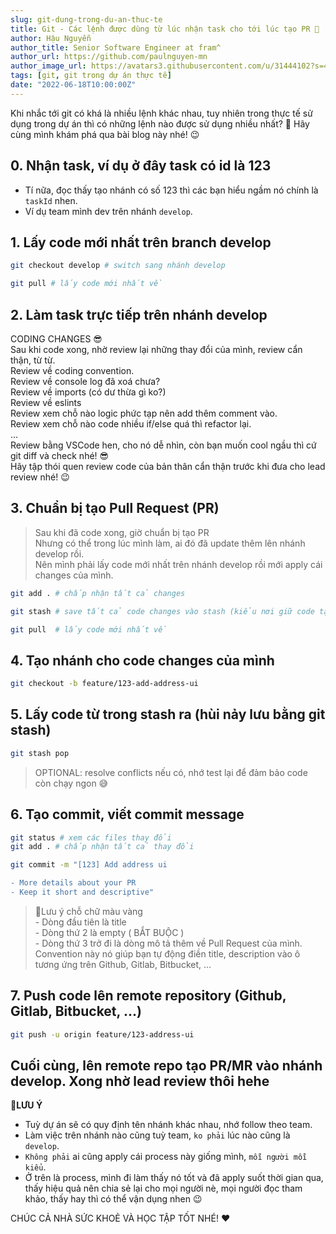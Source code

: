 ```yaml
---
slug: git-dung-trong-du-an-thuc-te
title: Git - Các lệnh được dùng từ lúc nhận task cho tới lúc tạo PR 🎉
author: Hậu Nguyễn
author_title: Senior Software Engineer at fram^
author_url: https://github.com/paulnguyen-mn
author_image_url: https://avatars3.githubusercontent.com/u/31444102?s=400&u=c545a527aa31843e1361462e410c0f51863e8e26&v=4
tags: [git, git trong dự án thực tế]
date: "2022-06-18T10:00:00Z"
---
```


Khi nhắc tới git có khá là nhiều lệnh khác nhau, tuy nhiên trong thực tế sử dụng trong dự án thì có những lệnh nào được sử dụng nhiều nhất? 🤔 Hãy cùng mình khám phá qua bài blog này nhé! 😉

<!-- truncate-->

## 0. Nhận task, ví dụ ở đây task có id là 123

- Tí nữa, đọc thấy tạo nhánh có số 123 thì các bạn hiểu ngầm nó chính là `taskId` nhen.
- Ví dụ team mình dev trên nhánh `develop`.

## 1. Lấy code mới nhất trên branch develop

```sh
git checkout develop # switch sang nhánh develop

git pull # lấy code mới nhất về
```

## 2. Làm task trực tiếp trên nhánh develop

CODING CHANGES 😎
<br />Sau khi code xong, nhờ review lại những thay đổi của mình, review cẩn thận, từ từ.
<br />Review về coding convention.
<br />Review về console log đã xoá chưa?
<br />Review về imports (có dư thừa gì ko?)
<br />Review về eslints
<br />Review xem chỗ nào logic phức tạp nên add thêm comment vào.
<br />Review xem chỗ nào code nhiều if/else quá thì refactor lại.
<br />...
<br />Review bằng VSCode hen, cho nó dễ nhìn, còn bạn muốn cool ngầu thì cứ git diff và check nhé! 😎
<br />Hãy tập thói quen review code của bản thân cẩn thận trước khi đưa cho lead review nhé! 😉

## 3. Chuẩn bị tạo Pull Request (PR)

> Sau khi đã code xong, giờ chuẩn bị tạo PR
> <br />Nhưng có thể trong lúc mình làm, ai đó đã update thêm lên nhánh develop rồi.
> <br />Nên mình phải lấy code mới nhất trên nhánh develop rồi mới apply cái changes của mình.

```sh
git add . # chấp nhận tất cả changes

git stash # save tất cả code changes vào stash (kiểu nơi giữ code tạm)

git pull  # lấy code mới nhất về
```

## 4. Tạo nhánh cho code changes của mình

```sh
git checkout -b feature/123-add-address-ui
```

## 5. Lấy code từ trong stash ra (hùi nảy lưu bằng git stash)

```sh
git stash pop
```

> OPTIONAL: resolve conflicts nếu có, nhớ test lại để đảm bảo code còn chạy ngon 😅

## 6. Tạo commit, viết commit message

```sh
git status # xem các files thay đổi
git add . # chấp nhận tất cả thay đổi

git commit -m "[123] Add address ui

- More details about your PR
- Keep it short and descriptive"
```

> 📝Lưu ý chỗ chữ màu vàng
> <br/> - Dòng đầu tiên là title
> <br/> - Dòng thứ 2 là empty ( BẮT BUỘC )
> <br/> - Dòng thứ 3 trở đi là dòng mô tả thêm về Pull Request của mình.
> <br/> Convention này nó giúp bạn tự động điền title, description vào ô tương ứng trên Github, Gitlab, Bitbucket, ...

## 7. Push code lên remote repository (Github, Gitlab, Bitbucket, ...)

```sh
git push -u origin feature/123-address-ui
```

## Cuối cùng, lên remote repo tạo PR/MR vào nhánh develop. Xong nhờ lead review thôi hehe

**📝LƯU Ý**

- Tuỳ dự án sẽ có quy định tên nhánh khác nhau, nhớ follow theo team.
- Làm việc trên nhánh nào cũng tuỳ team, `ko phải` lúc nào cũng là `develop`.
- `Không phải` ai cũng apply cái process này giống mình, `mỗi người mỗi kiểu`.
- Ở trên là process, mình đi làm thấy nó tốt và đã apply suốt thời gian qua, thấy hiệu quả nên chia sẻ lại cho mọi người nè, mọi người đọc tham khảo, thấy hay thì có thể vận dụng nhen 😉

CHÚC CẢ NHÀ SỨC KHOẺ VÀ HỌC TẬP TỐT NHÉ! ❤️
